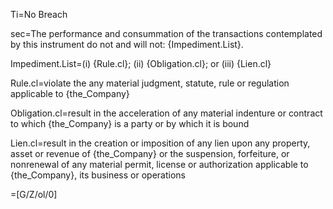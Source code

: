 Ti=No Breach

sec=The performance and consummation of the transactions contemplated by this instrument do not and will not: {Impediment.List}.

Impediment.List=(i) {Rule.cl}; (ii) {Obligation.cl}; or (iii) {Lien.cl}

Rule.cl=violate the any material judgment, statute, rule or regulation applicable to {the_Company}

Obligation.cl=result in the acceleration of any material indenture or contract to which {the_Company} is a party or by which it is bound

Lien.cl=result in the creation or imposition of any lien upon any property, asset or revenue of {the_Company} or the suspension, forfeiture, or nonrenewal of any material permit, license or authorization applicable to {the_Company}, its business or operations

=[G/Z/ol/0]
